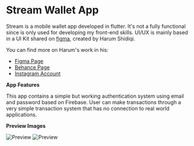 # Stream Wallet App

Stream is a mobile wallet app developed in flutter.
It's not a fully functional since is only used for developing my front-end skills.
UI/UX is mainly based in a UI Kit shared on [figma](https://www.figma.com/community/file/954041847470649704), created by Harum Shidiqi.

You can find more on Harum's work in his: 
- [Figma Page](https://www.figma.com/@harumsh) 
- [Behance Page](https://www.behance.net/harumshidiqi)
- [Instagram Account](https://www.instagram.com/harum.sh/)

**App Features**

This app contains a simple but working authentication system using email and password based on Firebase.
User can make transactions through a very simple transaction system that has no connection to real world applications.

**Preview Images**

![Preview](/composition.png)
![Preview](/black.png)
